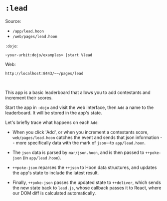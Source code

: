 # `:lead`

Source:

* `/app/lead.hoon`
* `/web/pages/lead.hoon`

`:dojo`:

    ~your-urbit:dojo/examples> |start %lead

Web:

    http://localhost:8443/~~/pages/lead

<br />    

This app is a basic leaderboard that allows you to add contestants and
increment their scores.

Start the app in `:dojo` and visit the web interface, then `Add` a name to the leaderboard. It will be stored in the app's state.

Let's briefly trace what happens on each `Add`:

* When you click 'Add', or when you increment a contestants score,
`web/pages/lead.hoon` catches the event and sends that json
information -- more specifically data with the mark of `json`--to `app/lead.hoon`.

* The `json` data is parsed by `mar/json.hoon`, and is then passed to
`++poke-json` (in `app/lead.hoon`).

* `++poke-json` reparses the `++json` to Hoon data structures, and updates the
app's state to include the latest result.

* Finally, `++poke-json` passes the updated state to `++deliver`, which sends
the new state back to `lead.js`, whose callback passes it to React, where our
DOM diff is calculated automatically.
